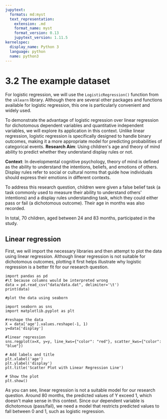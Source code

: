 ```yaml
---
jupytext:
  formats: md:myst
  text_representation:
    extension: .md
    format_name: myst
    format_version: 0.13
    jupytext_version: 1.11.5
kernelspec:
  display_name: Python 3
  language: python
  name: python3
---
```


# 3.2 The example dataset

For logistic regression, we will use the `LogisticRegression()` function from the `sklearn` library. Although there are several other packages and functions available for logistic regression, this one is particularly convenient and widely used.

To demonstrate the advantage of logistic regression over linear regression for dichotomous dependent variables and quantitative independent variables, we will explore its application in this context. Unlike linear regression, logistic regression is specifically designed to handle binary outcomes, making it a more appropriate model for predicting probabilities of categorical events. 
**Research Aim**: Using children's age and theory of mind ability to predict whether they understand display rules or not.

**Context**: In developmental cognitive psychology, theory of mind is defined as the ability to understand the intentions, beliefs, and emotions of others. Display rules refer to social or cultural norms that guide how individuals should express their emotions in different contexts.

To address this research question, children were given a false belief task (a task commonly used to measure their ability to understand others' intentions) and a display rules understanding task, which they could either pass or fail (a dichotomous outcome). Their age in months was also recorded.

In total, 70 children, aged between 24 and 83 months, participated in the study.

## Linear regression
First, we will import the necessary libraries and then attempt to plot the data using linear regression. Although linear regression is not suitable for dichotomous outcomes, plotting it first helps illustrate why logistic regression is a better fit for our research question.

```{code-cell}
import pandas as pd
#\t because columns would be interpreted wrong
data = pd.read_csv("data/data.dat", delimiter='\t')
print(data)

```

```{code-cell}
#plot the data using seaborn

import seaborn as sns
import matplotlib.pyplot as plt

#reshape the data
X = data['age'].values.reshape(-1, 1)
y=data['display']

#linear regression
sns.regplot(x=X, y=y, line_kws={"color": "red"}, scatter_kws={"color": "blue"})

# Add labels and title
plt.xlabel('age')
plt.ylabel('display')
plt.title('Scatter Plot with Linear Regression Line')

# Show the plot
plt.show()

```
As you can see, linear regression is not a suitable model for our research question. Around 80 months, the predicted values of Y exceed 1, which doesn't make sense in this context. Since our dependent variable is dichotomous (pass/fail), we need a model that restricts predicted values to fall between 0 and 1, such as logistic regression.